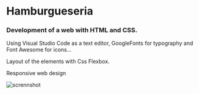 # Hamburgueseria
### Development of a web with HTML and CSS.
Using Visual Studio Code as a text editor, GoogleFonts for typography and Font Awesome for icons...

Layout of the elements with Css Flexbox.

Responsive web design

![scrennshot](https://user-images.githubusercontent.com/85950437/131040225-c5a85c10-55be-4249-9da9-96aaf211c7f0.png)
